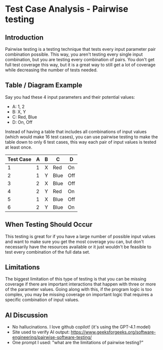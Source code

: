 # Test Case Analysis - Pairwise testing

## Introduction

Pairwise testing is a testing technique that tests every input parameter pair combination possible. This way, you aren't testing every single input combination, but you are testing every combination of pairs. You don't get full test coverage this way, but it is a great way to still get a lot of coverage while decreasing the number of tests needed.

## Table / Diagram Example

Say you had these 4 input parameters and their potential values:

- A: 1, 2
- B: X, Y
- C: Red, Blue
- D: On, Off

Instead of having a table that includes all combinations of input values (which would make 16 test cases), you can use pairwise testing to make the table down to only 6 test cases, this way each pair of input values is tested at least once.

| Test Case | A | B | C   | D   |
|-----------|---|---|-----|-----|
| 1         | 1 | X | Red | On  |
| 2         | 1 | Y | Blue| Off |
| 3         | 2 | X | Blue| Off |
| 4         | 2 | Y | Red | On  |
| 5         | 1 | X | Blue| Off |
| 6         | 2 | Y | Blue| On  |

## When Testing Should Occur

This testing is great for if you have a large number of possible input values and want to make sure you get the most coverage you can, but don't necessarily have the resources available or it just wouldn't be feasible to test every combination of the full data set. 

## Limitations

The biggest limitation of this type of testing is that you can be missing coverage if there are important interactions that happen with three or more of the parameter values. Going along with this, if the program logic is too complex, you may be missing coverage on important logic that requires a specific combination of input values.

## AI Discussion

- No hallucinations. I love github copilot! (it's using the GPT-4.1 model)
- Site used to verify AI output: https://www.geeksforgeeks.org/software-engineering/pairwise-software-testing/
- One prompt I used: "what are the limitations of pairwise testing?"
